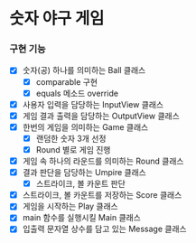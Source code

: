 # 숫자 야구 게임
### 구현 기능
* [X] 숫자(공) 하나를 의미하는 Ball 클래스
    * [X] comparable 구현
    * [X] equals 메소드 override
* [X] 사용자 입력을 담당하는 InputView 클래스
* [X] 게임 결과 출력을 담당하는 OutputView 클래스
* [X] 한번의 게임을 의미하는 Game 클래스
    * [X] 랜덤한 숫자 3개 선정
    * [X] Round 별로 게임 진행
* [X] 게임 속 하나의 라운드를 의미하는 Round 클래스
* [X] 결과 판단을 담당하는 Umpire 클래스
    * [X] 스트라이크, 볼 카운트 판단
* [X] 스트라이크, 볼 카운트를 저장하는 Score 클래스
* [X] 게임을 시작하는 Play 클래스
* [X] main 함수를 실행시킬 Main 클래스
* [X] 입출력 문자열 상수를 담고 있는 Message 클래스